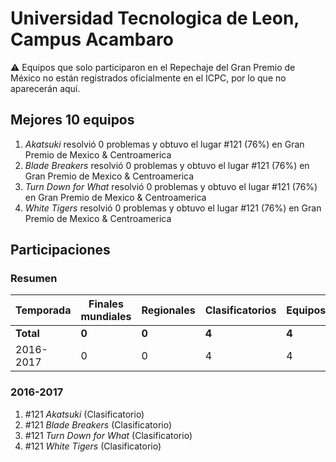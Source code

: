 ---
---

# Universidad Tecnologica de Leon, Campus Acambaro

:warning: Equipos que solo participaron en el Repechaje del Gran Premio de México no están registrados oficialmente en el ICPC, por lo que no aparecerán aquí.

## Mejores 10 equipos

1. _Akatsuki_ resolvió 0 problemas y obtuvo el lugar #121 (76%) en Gran Premio de Mexico & Centroamerica
1. _Blade Breakers_ resolvió 0 problemas y obtuvo el lugar #121 (76%) en Gran Premio de Mexico & Centroamerica
1. _Turn Down for What_ resolvió 0 problemas y obtuvo el lugar #121 (76%) en Gran Premio de Mexico & Centroamerica
1. _White Tigers_ resolvió 0 problemas y obtuvo el lugar #121 (76%) en Gran Premio de Mexico & Centroamerica

## Participaciones

### Resumen

| Temporada | Finales mundiales | Regionales | Clasificatorios | Equipos |
| --- | --- | --- | --- | --- |
| **Total** | **0** | **0** | **4** | **4** |
| 2016-2017 | 0 | 0 | 4 | 4 |

### 2016-2017

1. #121 _Akatsuki_ (Clasificatorio)
1. #121 _Blade Breakers_ (Clasificatorio)
1. #121 _Turn Down for What_ (Clasificatorio)
1. #121 _White Tigers_ (Clasificatorio)



